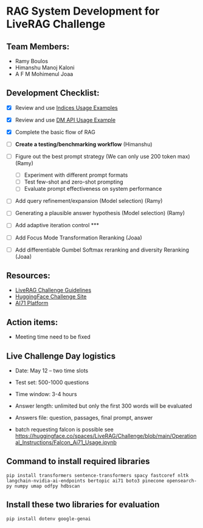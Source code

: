 # RAG System Development for LiveRAG Challenge

## Team Members:
- Ramy Boulos
- Himanshu Manoj Kaloni
- A F M Mohimenul Joaa

## Development Checklist:


  - [x] Review and use [Indices Usage Examples](https://huggingface.co/spaces/LiveRAG/Challenge/blob/main/Operational_Instructions/Indices_Usage_Examples_for_LiveRAG.ipynb)
  - [x] Review and use [DM API Usage Example](https://huggingface.co/spaces/LiveRAG/Challenge/blob/main/Operational_Instructions/DM_API_usage_example.ipynb)
  - [x] Complete the basic flow of RAG

  - [ ] **Create a testing/benchmarking workflow** (Himanshu)

  - [ ] Figure out the best prompt strategy (We can only use 200 token max) (Ramy)
       - [ ] Experiment with different prompt formats
       - [ ] Test few-shot and zero-shot prompting
       - [ ] Evaluate prompt effectiveness on system performance
  - [ ] Add query refinement/expansion (Model selection) (Ramy)
  - [ ] Generating a plausible answer hypothesis (Model selection) (Ramy)
  - [ ] Add adaptive iteration control ***
  - [ ] Add Focus Mode Transformation Reranking (Joaa)
  - [ ] Add differentiable Gumbel Softmax reranking and diversity Reranking (Joaa)


## Resources:
- [LiveRAG Challenge Guidelines](https://liverag.tii.ae/challenge-guidelines.php)
- [HuggingFace Challenge Site](https://huggingface.co/spaces/LiveRAG/Challenge)
- [AI71 Platform](https://platform.ai71.ai/documentation)

## Action items:
- Meeting time need to be fixed


## Live Challenge Day logistics
- Date: May 12 – two time slots
- Test set: 500-1000 questions
- Time window: 3-4 hours
- Answer length: unlimited but only the first 300 words will be
evaluated
- Answers file: question, passages, final prompt, answer

- batch requesting falcon is possible see https://huggingface.co/spaces/LiveRAG/Challenge/blob/main/Operational_Instructions/Falcon_Ai71_Usage.ipynb

## Command to install required libraries
`pip install transformers sentence-transformers spacy fastcoref nltk langchain-nvidia-ai-endpoints bertopic ai71 boto3 pinecone opensearch-py numpy umap odfpy hdbscan`

## Install these two libraries for evaluation
`pip install dotenv google-genai`
